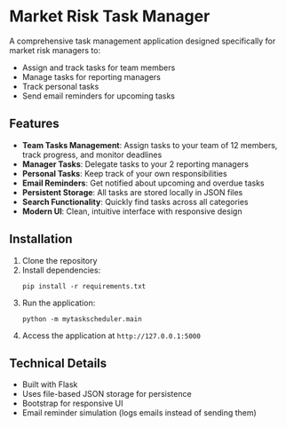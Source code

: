 # Market Risk Task Manager

A comprehensive task management application designed specifically for market risk managers to:
- Assign and track tasks for team members
- Manage tasks for reporting managers
- Track personal tasks
- Send email reminders for upcoming tasks

## Features

- **Team Tasks Management**: Assign tasks to your team of 12 members, track progress, and monitor deadlines
- **Manager Tasks**: Delegate tasks to your 2 reporting managers
- **Personal Tasks**: Keep track of your own responsibilities
- **Email Reminders**: Get notified about upcoming and overdue tasks
- **Persistent Storage**: All tasks are stored locally in JSON files
- **Search Functionality**: Quickly find tasks across all categories
- **Modern UI**: Clean, intuitive interface with responsive design

## Installation

1. Clone the repository
2. Install dependencies:
   ```
   pip install -r requirements.txt
   ```
3. Run the application:
   ```
   python -m mytaskscheduler.main
   ```
4. Access the application at `http://127.0.0.1:5000`

## Technical Details

- Built with Flask
- Uses file-based JSON storage for persistence
- Bootstrap for responsive UI
- Email reminder simulation (logs emails instead of sending them)
